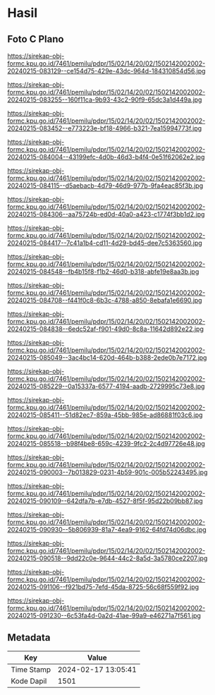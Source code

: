 # Hasil

## Foto C Plano

https://sirekap-obj-formc.kpu.go.id/7461/pemilu/pdpr/15/02/14/20/02/1502142002002-20240215-083129--ce154d75-429e-43dc-964d-184310854d56.jpg

https://sirekap-obj-formc.kpu.go.id/7461/pemilu/pdpr/15/02/14/20/02/1502142002002-20240215-083255--160f11ca-9b93-43c2-90f9-65dc3a1d449a.jpg

https://sirekap-obj-formc.kpu.go.id/7461/pemilu/pdpr/15/02/14/20/02/1502142002002-20240215-083452--e773223e-bf18-4966-b321-7ea15994773f.jpg

https://sirekap-obj-formc.kpu.go.id/7461/pemilu/pdpr/15/02/14/20/02/1502142002002-20240215-084004--43199efc-4d0b-46d3-b4f4-0e51f62062e2.jpg

https://sirekap-obj-formc.kpu.go.id/7461/pemilu/pdpr/15/02/14/20/02/1502142002002-20240215-084115--d5aebacb-4d79-46d9-977b-9fa4eac85f3b.jpg

https://sirekap-obj-formc.kpu.go.id/7461/pemilu/pdpr/15/02/14/20/02/1502142002002-20240215-084306--aa75724b-ed0d-40a0-a423-c1774f3bb1d2.jpg

https://sirekap-obj-formc.kpu.go.id/7461/pemilu/pdpr/15/02/14/20/02/1502142002002-20240215-084417--7c41a1b4-cd11-4d29-bd45-dee7c5363560.jpg

https://sirekap-obj-formc.kpu.go.id/7461/pemilu/pdpr/15/02/14/20/02/1502142002002-20240215-084548--fb4b15f8-f1b2-46d0-b318-abfe19e8aa3b.jpg

https://sirekap-obj-formc.kpu.go.id/7461/pemilu/pdpr/15/02/14/20/02/1502142002002-20240215-084708--f441f0c8-6b3c-4788-a850-8ebafa1e6690.jpg

https://sirekap-obj-formc.kpu.go.id/7461/pemilu/pdpr/15/02/14/20/02/1502142002002-20240215-084838--6edc52af-f901-49d0-8c8a-11642d892e22.jpg

https://sirekap-obj-formc.kpu.go.id/7461/pemilu/pdpr/15/02/14/20/02/1502142002002-20240215-085049--3ac4bc14-620d-464b-b388-2ede0b7e7172.jpg

https://sirekap-obj-formc.kpu.go.id/7461/pemilu/pdpr/15/02/14/20/02/1502142002002-20240215-085229--0a15337a-6577-4194-aadb-2729995c73e8.jpg

https://sirekap-obj-formc.kpu.go.id/7461/pemilu/pdpr/15/02/14/20/02/1502142002002-20240215-085411--51d82ec7-859a-45bb-985e-ad86881f03c6.jpg

https://sirekap-obj-formc.kpu.go.id/7461/pemilu/pdpr/15/02/14/20/02/1502142002002-20240215-085518--b98f4be8-659c-4239-9fc2-2c4d97726e48.jpg

https://sirekap-obj-formc.kpu.go.id/7461/pemilu/pdpr/15/02/14/20/02/1502142002002-20240215-090003--7b013829-0231-4b59-901c-005b52243495.jpg

https://sirekap-obj-formc.kpu.go.id/7461/pemilu/pdpr/15/02/14/20/02/1502142002002-20240215-090109--642dfa7b-e7db-4527-8f5f-95d22b09bb87.jpg

https://sirekap-obj-formc.kpu.go.id/7461/pemilu/pdpr/15/02/14/20/02/1502142002002-20240215-090930--5b806939-81a7-4ea9-9162-64fd74d06dbc.jpg

https://sirekap-obj-formc.kpu.go.id/7461/pemilu/pdpr/15/02/14/20/02/1502142002002-20240215-090518--9dd22c0e-9644-44c2-8a5d-3a5780ce2207.jpg

https://sirekap-obj-formc.kpu.go.id/7461/pemilu/pdpr/15/02/14/20/02/1502142002002-20240215-091106--f921bd75-7efd-45da-8725-56c68f559f92.jpg

https://sirekap-obj-formc.kpu.go.id/7461/pemilu/pdpr/15/02/14/20/02/1502142002002-20240215-091230--6c53fa4d-0a2d-41ae-99a9-e46271a7f561.jpg


## Metadata

| Key        | Value               |
| ---------- | ------------------- |
| Time Stamp | 2024-02-17 13:05:41 |
| Kode Dapil | 1501                |



